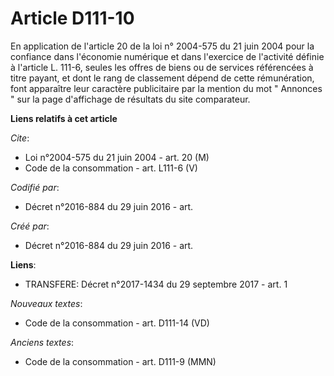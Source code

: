# Article D111-10

En application de l'article 20 de la loi n° 2004-575 du 21 juin 2004 pour la confiance dans l'économie numérique et dans
l'exercice de l'activité définie à l'article L. 111-6, seules les offres de biens ou de services référencées à titre payant,
et dont le rang de classement dépend de cette rémunération, font apparaître leur caractère publicitaire par la mention du mot
" Annonces " sur la page d'affichage de résultats du site comparateur.

**Liens relatifs à cet article**

_Cite_:

  - Loi n°2004-575 du 21 juin 2004 - art. 20 (M)
  - Code de la consommation - art. L111-6 (V)

_Codifié par_:

  - Décret n°2016-884 du 29 juin 2016 - art.

_Créé par_:

  - Décret n°2016-884 du 29 juin 2016 - art.

**Liens**:

  - TRANSFERE: Décret n°2017-1434 du 29 septembre 2017 - art. 1

_Nouveaux textes_:

  - Code de la consommation - art. D111-14 (VD)

_Anciens textes_:

  - Code de la consommation - art. D111-9 (MMN)
